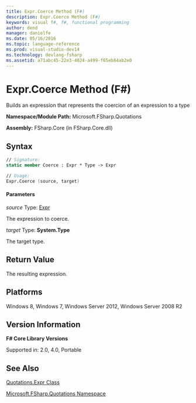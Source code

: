 ```yaml
---
title: Expr.Coerce Method (F#)
description: Expr.Coerce Method (F#)
keywords: visual f#, f#, functional programming
author: dend
manager: danielfe
ms.date: 05/16/2016
ms.topic: language-reference
ms.prod: visual-studio-dev14
ms.technology: devlang-fsharp
ms.assetid: a71abc45-22e3-4024-a499-f65eb84ab2e0 
---
```


# Expr.Coerce Method (F#)

Builds an expression that represents the coercion of an expression to a type

**Namespace/Module Path:** Microsoft.FSharp.Quotations

**Assembly:** FSharp.Core (in FSharp.Core.dll)


## Syntax

```fsharp
// Signature:
static member Coerce : Expr * Type -> Expr

// Usage:
Expr.Coerce (source, target)
```

#### Parameters
*source*
Type: [Expr](https://msdn.microsoft.com/library/ed6a2caf-69d4-45c2-ab97-e9b3be9bce65)


The expression to coerce.


*target*
Type: **System.Type**


The target type.

## Return Value

The resulting expression.

## Platforms
Windows 8, Windows 7, Windows Server 2012, Windows Server 2008 R2


## Version Information
**F# Core Library Versions**

Supported in: 2.0, 4.0, Portable

## See Also
[Quotations.Expr Class](Quotations.Expr-Class-%5BFSharp%5D.md)

[Microsoft.FSharp.Quotations Namespace](Microsoft.FSharp.Quotations-Namespace-%5BFSharp%5D.md)